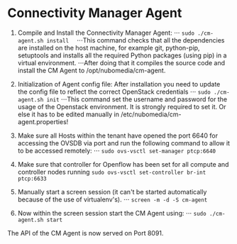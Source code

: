 Connectivity Manager Agent
=====================================================================================

1. Compile and Install the Connectivity Manager Agent:
⋅⋅⋅    ``
    sudo ./cm-agent.sh install	
    ``
⋅⋅⋅This command checks that all the dependencies are installed on the host machine, for example git, python-pip, setuptools and installs all the required Python packages (using pip) in a virtual environment.
⋅⋅⋅After doing that it compiles the source code and install the CM Agent to /opt/nubomedia/cm-agent.


2. Initialization of Agent config file: After installation you need to update the config file to reflect the correct OpenStack credentials
⋅⋅⋅    ``
	sudo ./cm-agent.sh init
    ``
⋅⋅⋅This command set the username and password for the usage of the Openstack environment. It is strongly required to set it. Or else it has to be edited manually in /etc/nubomedia/cm-agent.properties!

3. Make sure all Hosts within the tenant have opened the port 6640 for accessing the OVSDB via port and run the following command to allow it to be accessed remotely:
⋅⋅⋅    ``
	sudo ovs-vsctl set-manager ptcp:6640
    ``
4. Make sure that controller for Openflow has been set for all compute and controller nodes running
    ``
    sudo ovs-vsctl set-controller br-int ptcp:6633
    ``
 
5. Manually start a screen session (it can't be started automatically because of the use of virtualenv's).
⋅⋅⋅	``
	screen -m -d -S cm-agent
	``

6. Now within the screen session start the CM Agent using:
⋅⋅⋅    ``
	sudo ./cm-agent.sh start
	``

The API of the CM Agent is now served on Port 8091.